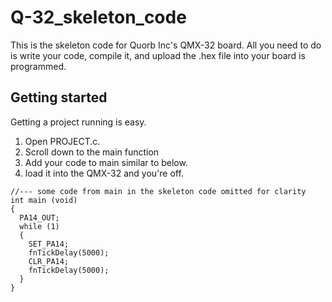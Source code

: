 # Q-32_skeleton_code
This is the skeleton code for Quorb Inc's QMX-32 board.  All you need to do is write your code, compile it, and upload the .hex file into your board is programmed.

## Getting started
Getting a project running is easy.  
1. Open PROJECT.c.
2. Scroll down to the main function
3. Add your code to main similar to below. 
4. load it into the QMX-32 and you're off.

```
//--- some code from main in the skeleton code omitted for clarity
int main (void)
{
  PA14_OUT;
  while (1)
  {
    SET_PA14;
    fnTickDelay(5000);
    CLR_PA14;
    fnTickDelay(5000);
  }
}
```

